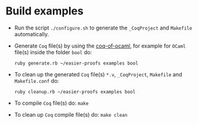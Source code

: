 # Build examples

- Run the script `./configure.sh` to generate the `_CoqProject` and `Makefile` automatically.

- Generate `Coq` file(s) by using the [coq-of-ocaml](https://github.com/foobar-land/coq-of-ocaml/tree/master), for example for `OCaml` file(s) inside the folder `bool` do:

    `ruby generate.rb ~/easier-proofs examples bool`

- To clean up the generated `Coq` file(s) `*.v`, `_CoqProject`, `Makefile` and `Makefile.conf` do:
  
    `ruby cleanup.rb ~/easier-proofs examples bool`

- To compile `Coq` file(s) do: `make`

- To clean up `Coq` compile file(s) do: `make clean`
